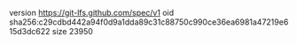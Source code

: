 version https://git-lfs.github.com/spec/v1
oid sha256:c29cdbd442a94f0d9a1dda89c31c88750c990ce36ea6981a47219e615d3dc622
size 23950
